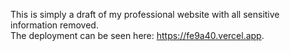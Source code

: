 This is simply a draft of my professional website with all sensitive information removed. \
The deployment can be seen here: https://fe9a40.vercel.app.